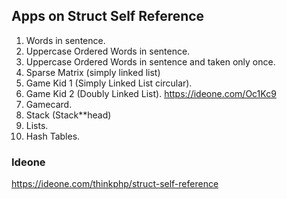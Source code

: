 ## Apps on Struct Self Reference

1. Words in sentence.
2. Uppercase Ordered Words in sentence.
3. Uppercase Ordered Words in sentence and taken only once.
4. Sparse Matrix (simply linked list)
5. Game Kid 1 (Simply Linked List circular).
6. Game Kid 2 (Doubly Linked List). https://ideone.com/Oc1Kc9
7. Gamecard.
8. Stack (Stack**head)
9. Lists.
10. Hash Tables.


### Ideone

https://ideone.com/thinkphp/struct-self-reference
